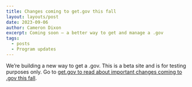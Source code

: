 ```yaml
---
title: Changes coming to get.gov this fall
layout: layouts/post
date: 2023-09-06
author: Cameron Dixon
excerpt: Coming soon – a better way to get and manage a .gov
tags:
  - posts
  - Program updates
---
```


We’re building a new way to get a .gov. This is a beta site and is for testing purposes only. Go to [get.gov to read about important changes coming to .gov this fall](https://get.gov/updates/2023/9/6/infrastructure-as-a-public-service/). 
